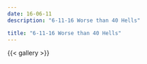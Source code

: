 ```yaml
---
date: 16-06-11
description: "6-11-16 Worse than 40 Hells"

title: "6-11-16 Worse than 40 Hells"
---
```

{{< gallery >}}
